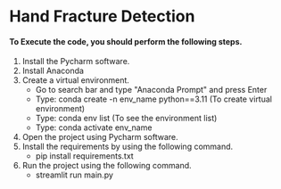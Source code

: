 # Hand Fracture Detection

#### To Execute the code, you should perform the following steps.
1) Install the Pycharm software.
2) Install Anaconda
2) Create a virtual environment.
   * Go to search bar and type "Anaconda Prompt" and press Enter
   * Type: conda create -n env_name python==3.11 (To create virtual environment)
   * Type: conda env list (To see the environment list)
   * Type: conda activate env_name
3) Open the project using Pycharm software.
4) Install the requirements by using the following command.
    * pip install requirements.txt
5) Run the project using the following command.
    * streamlit run main.py